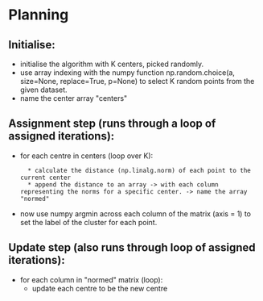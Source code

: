 
# Planning 

## Initialise: 
 - initialise the algorithm with K centers, picked randomly. 
 - use array indexing with the numpy function np.random.choice(a, size=None, replace=True, p=None) to select K random points from the given dataset. 
 - name the center array "centers" 


 
## Assignment step (runs through a loop of assigned iterations): 
 - for each centre in centers (loop over K):
         
         * calculate the distance (np.linalg.norm) of each point to the current center
         * append the distance to an array -> with each column representing the norms for a specific center. -> name the array "normed" 
 - now use numpy argmin across each column of the matrix (axis = 1) to set the label of the cluster for each point. 
 
## Update step (also runs through loop of assigned iterations): 
 - for each column in "normed" matrix (loop): 
     - update each centre to be the new centre
    